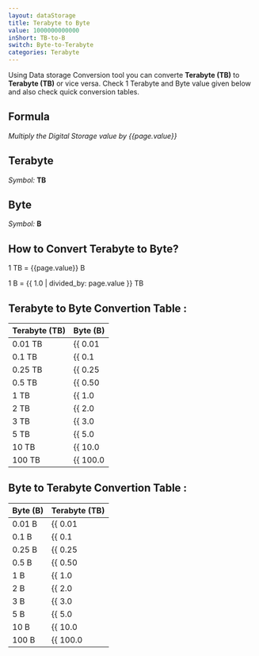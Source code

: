 ```yaml
---
layout: dataStorage
title: Terabyte to Byte
value: 1000000000000
inShort: TB-to-B
switch: Byte-to-Terabyte
categories: Terabyte
---
```


Using Data storage Conversion tool you can converte **Terabyte (TB)** to **Terabyte (TB)** or vice versa. Check 1 Terabyte and Byte value given below and also check quick conversion tables.

## Formula
*Multiply the Digital Storage value by {{page.value}}*

## Terabyte
*Symbol:* **TB**

## Byte
*Symbol:* **B**

## How to Convert Terabyte to Byte?

1 TB = {{page.value}} B

1 B = {{ 1.0 | divided_by: page.value }} TB


## Terabyte to Byte Convertion Table :

| Terabyte (TB) | Byte (B) |
| ---- | ---- |
| 0.01 TB | {{ 0.01 | times: page.value | round: 12 }} B |
| 0.1 TB | {{ 0.1 | times: page.value | round: 12 }} B |
| 0.25 TB | {{ 0.25 | times: page.value | round: 12 }} B |
| 0.5 TB | {{ 0.50 | times: page.value | round: 12 }} B |
| 1 TB | {{ 1.0 | times: page.value | round: 12 }} B |
| 2 TB | {{ 2.0 | times: page.value | round: 12 }} B |
| 3 TB | {{ 3.0 | times: page.value | round: 12 }} B |
| 5 TB | {{ 5.0 | times: page.value | round: 12 }} B |
| 10 TB | {{ 10.0 | times: page.value | round: 12 }} B |
| 100 TB | {{ 100.0 | times: page.value | round: 12 }} B |

## Byte to Terabyte Convertion Table :

| Byte (B) | Terabyte (TB) |
| ---- | ---- |
| 0.01 B | {{ 0.01 | divided_by: page.value | round: 12 }} TB |
| 0.1 B | {{ 0.1 | divided_by: page.value | round: 12 }} TB |
| 0.25 B | {{ 0.25 | divided_by: page.value | round: 12 }} TB |
| 0.5 B | {{ 0.50 | divided_by: page.value | round: 12 }} TB |
| 1 B | {{ 1.0 | divided_by: page.value | round: 12 }} TB |
| 2 B | {{ 2.0 | divided_by: page.value | round: 12 }} TB |
| 3 B | {{ 3.0 | divided_by: page.value | round: 12 }} TB |
| 5 B | {{ 5.0 | divided_by: page.value | round: 12 }} TB |
| 10 B | {{ 10.0 | divided_by: page.value | round: 12 }} TB |
| 100 B | {{ 100.0 | divided_by: page.value | round: 12 }} TB |


<script>
document.getElementById('selectInput')[16].selected = true
document.getElementById('selectOutput')[1].selected = true
</script>
